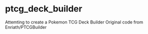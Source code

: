 # ptcg_deck_builder
Attemting to create a Pokemon TCG Deck Builder
Original code from Enriath/PTCGBuilder
